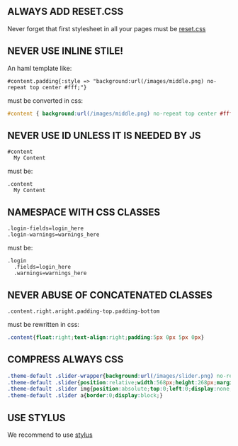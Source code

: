 ## ALWAYS ADD RESET.CSS

Never forget that first stylesheet in all your pages must be [reset.css](https://github.com/adamstac/meyer-reset/blob/master/stylesheets/compiled/meyer-reset-compressed.css)

## NEVER USE INLINE STILE!

An haml template like:

```haml
#content.padding{:style => "background:url(/images/middle.png) no-repeat top center #fff;"}
```

must be converted in css:

```css
#content { background:url(/images/middle.png) no-repeat top center #fff;padding:5px } 
```

## NEVER USE ID UNLESS IT IS NEEDED BY JS

```haml
#content
  My Content
```

must be:

```haml
.content
  My Content
```

## NAMESPACE WITH CSS CLASSES

```haml
.login-fields=login_here
.login-warnings=warnings_here
```

must be:

```haml
.login
  .fields=login_here
  .warnings=warnings_here
```

## NEVER ABUSE OF CONCATENATED CLASSES

```haml
.content.right.aright.padding-top.padding-bottom
```

must be rewritten in css:

``` css
.content{float:right;text-align:right;padding:5px 0px 5px 0px}
```

## COMPRESS ALWAYS CSS

```css
.theme-default .slider-wrapper{background:url(/images/slider.png) no-repeat;width:722px;height:337px;padding-top:18px;position:relative;margin:0 auto;}
.theme-default .slider{position:relative;width:568px;height:268px;margin-left:77px;background:url(/images/loading.gif) no-repeat 50% 50%;}
.theme-default .slider img{position:absolute;top:0;left:0;display:none;width:568px;height:268px;}
.theme-default .slider a{border:0;display:block;}
```

## USE STYLUS

We recommend to use [stylus](http://learnboost.github.com/stylus/)
